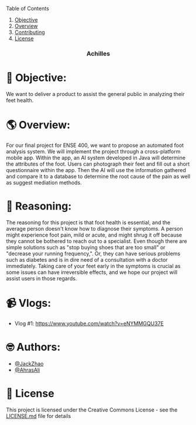 <!-- TABLE OF CONTENTS -->
Table of Contents
  <ol>
    <li><a href="#-objective">Objective</a></li>
    <li><a href="#-overview">Overview</a></li>
    <li><a href="#-reasoning">Contributing</a></li>
    <li><a href="#-vlogs">License</a></li>
  </ol>

<h3 align="center">Achilles</h3>

# 🥅 Objective: 
We want to deliver a product to assist the general public in analyzing their feet health. 

# 🌎 Overview:
For our final project for ENSE 400, we want to propose an automated foot analysis system. We will implement the project through a cross-platform mobile app. Within the app, an AI system developed in Java will determine the attributes of the foot. Users can photograph their feet and fill out a short questionnaire within the app. Then the AI will use the information gathered and compare it to a database to determine the root cause of the pain as well as suggest mediation methods. 

# 🤔 Reasoning:
The reasoning for this project is that foot health is essential, and the average person doesn't know how to diagnose their symptoms. A person might experience foot pain, mild or acute, and might shrug it off because they cannot be bothered to reach out to a specialist. Even though there are simple solutions such as "stop buying shoes that are too small" or "decrease your running frequency,". Or, they can have serious problems such as diabetes and is in dire need of a consultation with a doctor immediately. Taking care of your feet early in the symptoms is crucial as some issues can have irreversible effects, and we hope our project will assist users in those regards.

# 📹 Vlogs:
- Vlog #1: https://www.youtube.com/watch?v=eNYMMGQU37E

# 🤓 Authors:
- [@JackZhao](https://github.com/Decafoats)
- [@AhrasAli](https://github.com/AhrasAli)

# 📃 License
This project is licensed under the Creative Commons License - see the [LICENSE.md](LICENSE.md) file for details
